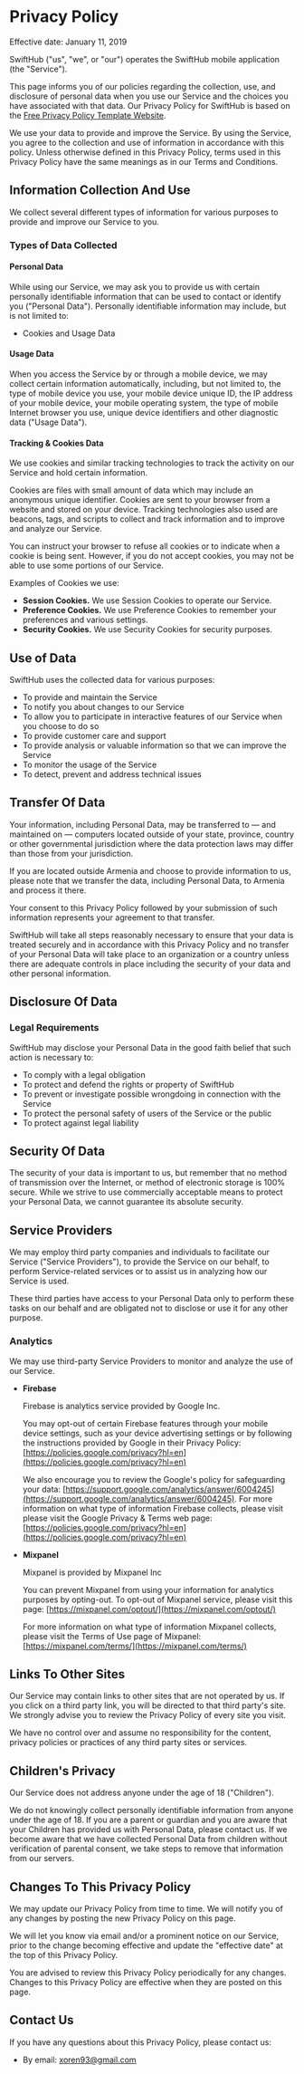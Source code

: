 # Privacy Policy

Effective date: January 11, 2019

SwiftHub ("us", "we", or "our") operates the SwiftHub mobile application (the "Service").

This page informs you of our policies regarding the collection, use, and disclosure of personal data when you use our Service and the choices you have associated with that data. Our Privacy Policy for SwiftHub is based on the [Free Privacy Policy Template Website](https://www.freeprivacypolicy.com/blog/sample-privacy-policy-template/).

We use your data to provide and improve the Service. By using the Service, you agree to the collection and use of information in accordance with this policy. Unless otherwise defined in this Privacy Policy, terms used in this Privacy Policy have the same meanings as in our Terms and Conditions.

## Information Collection And Use

We collect several different types of information for various purposes to provide and improve our Service to you.

### Types of Data Collected

#### Personal Data

While using our Service, we may ask you to provide us with certain personally identifiable information that can be used to contact or identify you ("Personal Data"). Personally identifiable information may include, but is not limited to:

*   Cookies and Usage Data

#### Usage Data

When you access the Service by or through a mobile device, we may collect certain information automatically, including, but not limited to, the type of mobile device you use, your mobile device unique ID, the IP address of your mobile device, your mobile operating system, the type of mobile Internet browser you use, unique device identifiers and other diagnostic data ("Usage Data").

#### Tracking & Cookies Data

We use cookies and similar tracking technologies to track the activity on our Service and hold certain information.

Cookies are files with small amount of data which may include an anonymous unique identifier. Cookies are sent to your browser from a website and stored on your device. Tracking technologies also used are beacons, tags, and scripts to collect and track information and to improve and analyze our Service.

You can instruct your browser to refuse all cookies or to indicate when a cookie is being sent. However, if you do not accept cookies, you may not be able to use some portions of our Service.

Examples of Cookies we use:

*   **Session Cookies.** We use Session Cookies to operate our Service.
*   **Preference Cookies.** We use Preference Cookies to remember your preferences and various settings.
*   **Security Cookies.** We use Security Cookies for security purposes.

## Use of Data

SwiftHub uses the collected data for various purposes:

*   To provide and maintain the Service
*   To notify you about changes to our Service
*   To allow you to participate in interactive features of our Service when you choose to do so
*   To provide customer care and support
*   To provide analysis or valuable information so that we can improve the Service
*   To monitor the usage of the Service
*   To detect, prevent and address technical issues

## Transfer Of Data

Your information, including Personal Data, may be transferred to — and maintained on — computers located outside of your state, province, country or other governmental jurisdiction where the data protection laws may differ than those from your jurisdiction.

If you are located outside Armenia and choose to provide information to us, please note that we transfer the data, including Personal Data, to Armenia and process it there.

Your consent to this Privacy Policy followed by your submission of such information represents your agreement to that transfer.

SwiftHub will take all steps reasonably necessary to ensure that your data is treated securely and in accordance with this Privacy Policy and no transfer of your Personal Data will take place to an organization or a country unless there are adequate controls in place including the security of your data and other personal information.

## Disclosure Of Data

### Legal Requirements

SwiftHub may disclose your Personal Data in the good faith belief that such action is necessary to:

*   To comply with a legal obligation
*   To protect and defend the rights or property of SwiftHub
*   To prevent or investigate possible wrongdoing in connection with the Service
*   To protect the personal safety of users of the Service or the public
*   To protect against legal liability

## Security Of Data

The security of your data is important to us, but remember that no method of transmission over the Internet, or method of electronic storage is 100% secure. While we strive to use commercially acceptable means to protect your Personal Data, we cannot guarantee its absolute security.

## Service Providers

We may employ third party companies and individuals to facilitate our Service ("Service Providers"), to provide the Service on our behalf, to perform Service-related services or to assist us in analyzing how our Service is used.

These third parties have access to your Personal Data only to perform these tasks on our behalf and are obligated not to disclose or use it for any other purpose.

### Analytics

We may use third-party Service Providers to monitor and analyze the use of our Service.

*   **Firebase**

    Firebase is analytics service provided by Google Inc.

    You may opt-out of certain Firebase features through your mobile device settings, such as your device advertising settings or by following the instructions provided by Google in their Privacy Policy: [https://policies.google.com/privacy?hl=en](https://policies.google.com/privacy?hl=en)

    We also encourage you to review the Google's policy for safeguarding your data: [https://support.google.com/analytics/answer/6004245](https://support.google.com/analytics/answer/6004245). For more information on what type of information Firebase collects, please visit please visit the Google Privacy & Terms web page: [https://policies.google.com/privacy?hl=en](https://policies.google.com/privacy?hl=en)

*   **Mixpanel**

    Mixpanel is provided by Mixpanel Inc

    You can prevent Mixpanel from using your information for analytics purposes by opting-out. To opt-out of Mixpanel service, please visit this page: [https://mixpanel.com/optout/](https://mixpanel.com/optout/)

    For more information on what type of information Mixpanel collects, please visit the Terms of Use page of Mixpanel: [https://mixpanel.com/terms/](https://mixpanel.com/terms/)

## Links To Other Sites

Our Service may contain links to other sites that are not operated by us. If you click on a third party link, you will be directed to that third party's site. We strongly advise you to review the Privacy Policy of every site you visit.

We have no control over and assume no responsibility for the content, privacy policies or practices of any third party sites or services.

## Children's Privacy

Our Service does not address anyone under the age of 18 ("Children").

We do not knowingly collect personally identifiable information from anyone under the age of 18\. If you are a parent or guardian and you are aware that your Children has provided us with Personal Data, please contact us. If we become aware that we have collected Personal Data from children without verification of parental consent, we take steps to remove that information from our servers.

## Changes To This Privacy Policy

We may update our Privacy Policy from time to time. We will notify you of any changes by posting the new Privacy Policy on this page.

We will let you know via email and/or a prominent notice on our Service, prior to the change becoming effective and update the "effective date" at the top of this Privacy Policy.

You are advised to review this Privacy Policy periodically for any changes. Changes to this Privacy Policy are effective when they are posted on this page.

## Contact Us

If you have any questions about this Privacy Policy, please contact us:

*   By email: xoren93@gmail.com
